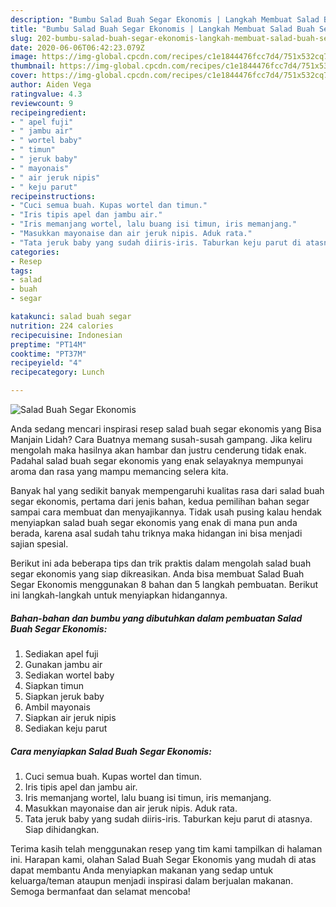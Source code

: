 ```yaml
---
description: "Bumbu Salad Buah Segar Ekonomis | Langkah Membuat Salad Buah Segar Ekonomis Yang Bisa Manjain Lidah"
title: "Bumbu Salad Buah Segar Ekonomis | Langkah Membuat Salad Buah Segar Ekonomis Yang Bisa Manjain Lidah"
slug: 202-bumbu-salad-buah-segar-ekonomis-langkah-membuat-salad-buah-segar-ekonomis-yang-bisa-manjain-lidah
date: 2020-06-06T06:42:23.079Z
image: https://img-global.cpcdn.com/recipes/c1e1844476fcc7d4/751x532cq70/salad-buah-segar-ekonomis-foto-resep-utama.jpg
thumbnail: https://img-global.cpcdn.com/recipes/c1e1844476fcc7d4/751x532cq70/salad-buah-segar-ekonomis-foto-resep-utama.jpg
cover: https://img-global.cpcdn.com/recipes/c1e1844476fcc7d4/751x532cq70/salad-buah-segar-ekonomis-foto-resep-utama.jpg
author: Aiden Vega
ratingvalue: 4.3
reviewcount: 9
recipeingredient:
- " apel fuji"
- " jambu air"
- " wortel baby"
- " timun"
- " jeruk baby"
- " mayonais"
- " air jeruk nipis"
- " keju parut"
recipeinstructions:
- "Cuci semua buah. Kupas wortel dan timun."
- "Iris tipis apel dan jambu air."
- "Iris memanjang wortel, lalu buang isi timun, iris memanjang."
- "Masukkan mayonaise dan air jeruk nipis. Aduk rata."
- "Tata jeruk baby yang sudah diiris-iris. Taburkan keju parut di atasnya. Siap dihidangkan."
categories:
- Resep
tags:
- salad
- buah
- segar

katakunci: salad buah segar 
nutrition: 224 calories
recipecuisine: Indonesian
preptime: "PT14M"
cooktime: "PT37M"
recipeyield: "4"
recipecategory: Lunch

---
```



![Salad Buah Segar Ekonomis](https://img-global.cpcdn.com/recipes/c1e1844476fcc7d4/751x532cq70/salad-buah-segar-ekonomis-foto-resep-utama.jpg)

Anda sedang mencari inspirasi resep salad buah segar ekonomis yang Bisa Manjain Lidah? Cara Buatnya memang susah-susah gampang. Jika keliru mengolah maka hasilnya akan hambar dan justru cenderung tidak enak. Padahal salad buah segar ekonomis yang enak selayaknya mempunyai aroma dan rasa yang mampu memancing selera kita.



Banyak hal yang sedikit banyak mempengaruhi kualitas rasa dari salad buah segar ekonomis, pertama dari jenis bahan, kedua pemilihan bahan segar sampai cara membuat dan menyajikannya. Tidak usah pusing kalau hendak menyiapkan salad buah segar ekonomis yang enak di mana pun anda berada, karena asal sudah tahu triknya maka hidangan ini bisa menjadi sajian spesial.


Berikut ini ada beberapa tips dan trik praktis dalam mengolah salad buah segar ekonomis yang siap dikreasikan. Anda bisa membuat Salad Buah Segar Ekonomis menggunakan 8 bahan dan 5 langkah pembuatan. Berikut ini langkah-langkah untuk menyiapkan hidangannya.

<!--inarticleads1-->

##### Bahan-bahan dan bumbu yang dibutuhkan dalam pembuatan Salad Buah Segar Ekonomis:

1. Sediakan  apel fuji
1. Gunakan  jambu air
1. Sediakan  wortel baby
1. Siapkan  timun
1. Siapkan  jeruk baby
1. Ambil  mayonais
1. Siapkan  air jeruk nipis
1. Sediakan  keju parut




<!--inarticleads2-->

##### Cara menyiapkan Salad Buah Segar Ekonomis:

1. Cuci semua buah. Kupas wortel dan timun.
1. Iris tipis apel dan jambu air.
1. Iris memanjang wortel, lalu buang isi timun, iris memanjang.
1. Masukkan mayonaise dan air jeruk nipis. Aduk rata.
1. Tata jeruk baby yang sudah diiris-iris. Taburkan keju parut di atasnya. Siap dihidangkan.




Terima kasih telah menggunakan resep yang tim kami tampilkan di halaman ini. Harapan kami, olahan Salad Buah Segar Ekonomis yang mudah di atas dapat membantu Anda menyiapkan makanan yang sedap untuk keluarga/teman ataupun menjadi inspirasi dalam berjualan makanan. Semoga bermanfaat dan selamat mencoba!
